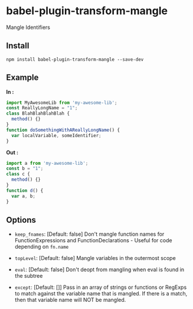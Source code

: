 # babel-plugin-transform-mangle

Mangle Identifiers

## Install

```
npm install babel-plugin-transform-mangle --save-dev
```
## Example

**In :**

```js
import MyAwesomeLib from 'my-awesome-lib';
const ReallyLongName = "1";
class BlahBlahBlahBlah {
  method() {}
}
function doSomethingWithAReallyLongName() {
  var localVariable, someIdentifier;
}
```

**Out :**

```js
import a from 'my-awesome-lib';
const b = "1";
class c {
  method() {}
}
function d() {
  var a, b;
}
```

## Options

+ `keep_fnames`: [Default: false] Don't mangle function names for FunctionExpressions and FunctionDeclarations - Useful for code depending on `fn.name`

+ `topLevel`: [Default: false] Mangle variables in the outermost scope

+ `eval`: [Default: false] Don't deopt from mangling when eval is found in the subtree

+ `except`: [Default: []] Pass in an array of strings or functions or RegExps to match against the variable name that is mangled. If there is a match, then that variable name will NOT be mangled.
